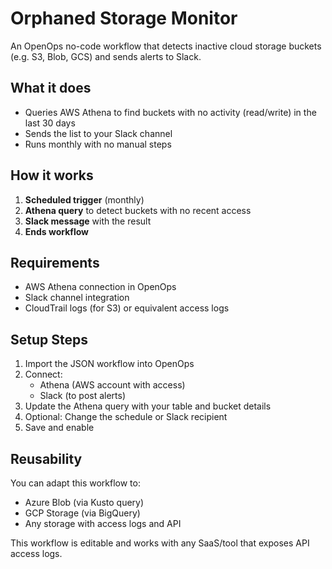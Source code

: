 # Orphaned Storage Monitor

An OpenOps no-code workflow that detects inactive cloud storage buckets (e.g. S3, Blob, GCS) and sends alerts to Slack.

## What it does

- Queries AWS Athena to find buckets with no activity (read/write) in the last 30 days
- Sends the list to your Slack channel
- Runs monthly with no manual steps

## How it works

1. **Scheduled trigger** (monthly)
2. **Athena query** to detect buckets with no recent access
3. **Slack message** with the result
4. **Ends workflow**

## Requirements

- AWS Athena connection in OpenOps
- Slack channel integration
- CloudTrail logs (for S3) or equivalent access logs

## Setup Steps

1. Import the JSON workflow into OpenOps
2. Connect:
   - Athena (AWS account with access)
   - Slack (to post alerts)
3. Update the Athena query with your table and bucket details
4. Optional: Change the schedule or Slack recipient
5. Save and enable

## Reusability

You can adapt this workflow to:
- Azure Blob (via Kusto query)
- GCP Storage (via BigQuery)
- Any storage with access logs and API

This workflow is editable and works with any SaaS/tool that exposes API access logs.

